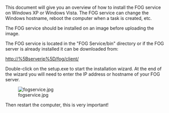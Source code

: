 This document will give you an overview of how to install the FOG
service on Windows XP or Windows Vista. The FOG service can change the
Windows hostname, reboot the computer when a task is created, etc.

The FOG service should be installed on an image before uploading the
image.

The FOG service is located in the \"FOG Service/bin\" directory or if
the FOG server is already installed it can be downloaded from:

<http://%5Bserverip%5D/fog/client/>

Double-click on the setup.exe to start the installation wizard. At the
end of the wizard you will need to enter the IP address or hostname of
your FOG server.

<figure>
<img src="fogservice.jpg" title="fogservice.jpg" />
<figcaption>fogservice.jpg</figcaption>
</figure>

Then restart the computer, this is very important!

